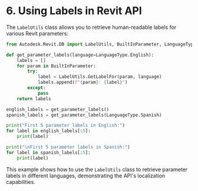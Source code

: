 # 6. Using Labels in Revit API

The `LabelUtils` class allows you to retrieve human-readable labels for various Revit parameters:

```python
from Autodesk.Revit.DB import LabelUtils, BuiltInParameter, LanguageType

def get_parameter_labels(language=LanguageType.English):
    labels = []
    for param in BuiltInParameter:
        try:
            label = LabelUtils.GetLabelFor(param, language)
            labels.append(f"{param}: {label}")
        except:
            pass
    return labels

english_labels = get_parameter_labels()
spanish_labels = get_parameter_labels(LanguageType.Spanish)

print("First 5 parameter labels in English:")
for label in english_labels[:5]:
    print(label)

print("\nFirst 5 parameter labels in Spanish:")
for label in spanish_labels[:5]:
    print(label)
```

This example shows how to use the `LabelUtils` class to retrieve parameter labels in different languages, demonstrating the API's localization capabilities.
